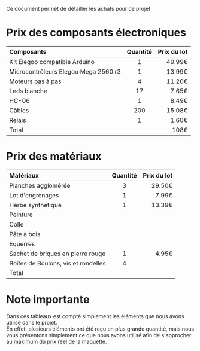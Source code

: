 Ce document permet de détailler les achats pour ce projet

# Prix des composants électroniques

| Composants | Quantité | Prix du lot |
|:-----------|:--------:|------------:|
|Kit Elegoo compatible Arduino|1|49.99€|
|Microcontrôleurs Elegoo Mega 2560 r3|1| 13.99€|
|Moteurs pas à pas|4|11.20€|
|Leds blanche|17|7.65€|
|HC-06|1|8.49€|
|Câbles|200|15.08€|
|Relais|1|1.60€|
|Total||108€|

# Prix des matériaux

| Matériaux | Quantité | Prix du lot |
|:-----------|:--------:|-----------:|
|Planches agglomérée|3|29.50€|
|Lot d'engrenages|1|7.99€|
|Herbe synthétique|1|13.39€|
|Peinture|||
|Colle|||
|Pâte à bois|||
|Equerres|||
|Sachet de briques en pierre rouge|1|4.95€|
|Boîtes de Boulons, vis et rondelles|4||
|Total|||

# Note importante

Dans ces tableaux est compté simplement les éléments que nous avons utilisé dans le projet.  
En effet, plusieurs éléments ont été reçu en plus grande quantité, mais nous vous présentons simplement ce que nous avons utilisé afin de s'approcher au maximum du prix réel de la maquette.

